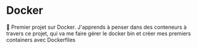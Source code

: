 # Docker

🐳 Premier projet sur Docker. 
J'apprends à penser dans des conteneurs à travers ce projet, qui va me faire gérer le docker bin et créer mes premiers containers avec Dockerfiles
